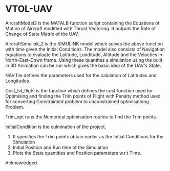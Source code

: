 # VTOL-UAV

AircraftModel2 is the MATALB function script containing the Equations of Motion of Aircraft modified with Thrust Vectoring. It outputs the Rate of Change of State Matrix of the UAV.

AircraftSimulink_2 is the SIMULINK model which solves the above function with time given the Initial Conditions. The model also consists of Navigation equations to evaluate the Latitude, Londitude, Altitude and the Velocties in North-East-Down frame. Using these quantites a simulation using the built in 3D Animation can be run which gives the basic idea of the UAV's State.

NAV file defines the parameters used for the calulation of Latitudes and Longitudes.

Cost_lvl_flight is the function which defines the cost function used for Optimising and finding the Trim points of Flight with Penalty method used for converting Constrainted problem to unconstrained optimisationg Problem.

Trim_opt runs the Numerical optimisation routine to find the Trim points.

InitialCondition is the culmination of the project,
 1. It specifies the Trim points obtain earlier as the Initial Conditions for the Simulation
 2. Initial Position and Run time of the Simulation
 3. Plots the State quantities and Position parameters w.r.t Time.

Acknowledged

